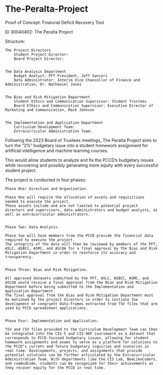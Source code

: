 # The-Peralta-Project

Proof of Concept: Financial Deficit Recovery Tool

ID 30040402:
The Peralta Project


Structure:

	The Project Directors
		Student Project Director: 
		Board Project Director: 


	The Data Analysis Department
		Budget Analyst: PFT President, Jeff Sanceri 
		Data Administrator: Interim Vice Chancellor of Finance and Administration, Dr. Nathaniel Jones


	The Bias and Risk Mitigation Department
		Student Ethics and Communication Supervisor: Student Trustees
		Board Ethics and Communication Supervisor: Executive Director of Marketing and Communication, Mark Johnson


	The Implementation and Application Department
		Curriculum Development Team: 
		Extracurricular Administration Team: 



Following the 2023 Board of Trustees meetings, The Peralta Project aims to turn the “2%” budgetary issue into a student homework assignment for artificial intelligence and machine learning courses.

This would allow students to analyze and fix the PCCD’s budgetary issues while recovering and possibly generating more equity with every successful student project.

The project is conducted in four phases:



	Phase One: Direction and Organization.
 
	Phase One will require the allocation of assets and requisitions needed to execute the project. 
 	These assets include and are not limited to potential project directors and supervisors, data administrators and budget analysts, as well as extracurricular administrators.


	Phase Two: Data Analysis.
 
 	Phase two will have members from the PCCD provide the financial data required to execute the project. 
  	The integrity of the data will then be reviewed by members of the PFT, ASLC, ASBCC, ASMC, and ASCOA for a final approval by the Bias and Risk Mitigation Department in order to reinforce its accuracy and transparency.


	Phase Three: Bias and Risk Mitigation.
 
 	All approved datasets submitted by the PFT, ASLC, ASBCC, ASMC, and ASCOA would receive a final approval from the Bias and Risk Mitigation Department before being submitted to the Implementation and Application Department. 
  	The final approval from the Bias and Risk Mitigation Department must be motioned by the project directors in order to initiate the development of congruent data-frames extracted from TSV files that are used by PCCD spreadsheet applications.


	Phase Four: Implementation and Application.
 
  	TSV and CSV files provided to the Curriculum Development Team can then be integrated into the CIS-5 and CIS-96F coursework as a dataset that corresponds to PCCD-focused budgetary issues, allowing for student homework assignments and exams to serve as a platform for solutions to the PCCD’s current and future budgetary inquiries and scenarios in real time. Developments, projects, and assignments that provide potential solutions can be further articulated by the Extracurricular Administration Team. With departments like the CIS Lab, BeeLikeCoders, and comAndCode, students can be recognized for their achievements as they recover equity for the PCCD in real time.
